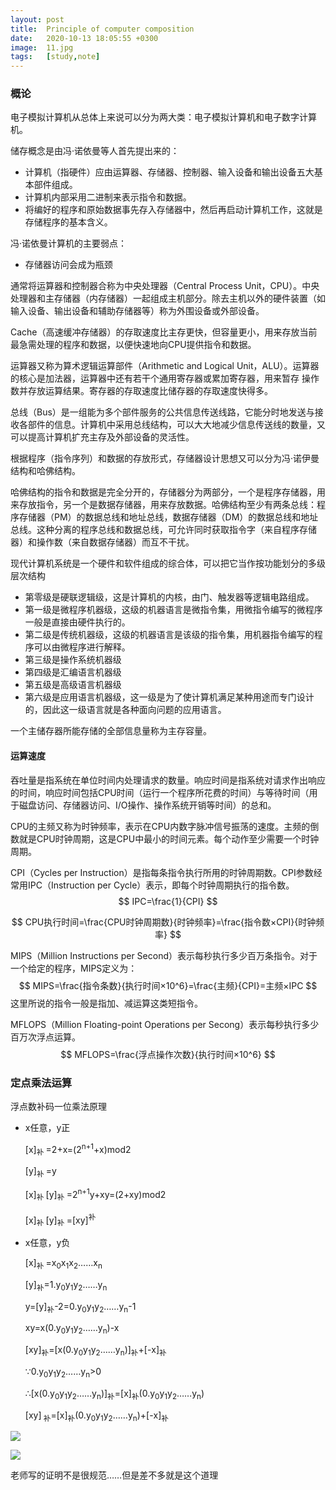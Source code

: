 ```yaml
---
layout: post
title:  Principle of computer composition
date:   2020-10-13 18:05:55 +0300
image:  11.jpg
tags:   [study,note]
---
```


### 概论

电子模拟计算机从总体上来说可以分为两大类：电子模拟计算机和电子数字计算机。

储存概念是由冯·诺依曼等人首先提出来的：

* 计算机（指硬件）应由运算器、存储器、控制器、输入设备和输出设备五大基本部件组成。
* 计算机内部采用二进制来表示指令和数据。
* 将编好的程序和原始数据事先存入存储器中，然后再启动计算机工作，这就是存储程序的基本含义。

冯·诺依曼计算机的主要弱点：

* 存储器访问会成为瓶颈

通常将运算器和控制器合称为中央处理器（Central Process Unit，CPU）。中央处理器和主存储器（内存储器）一起组成主机部分。除去主机以外的硬件装置（如输入设备、输出设备和辅助存储器等）称为外围设备或外部设备。

Cache（高速缓冲存储器）的存取速度比主存更快，但容量更小，用来存放当前最急需处理的程序和数据，以便快速地向CPU提供指令和数据。

运算器又称为算术逻辑运算部件（Arithmetic and Logical Unit，ALU）。运算器的核心是加法器，运算器中还有若干个通用寄存器或累加寄存器，用来暂存 操作数并存放运算结果。寄存器的存取速度比储存器的存取速度快得多。

总线（Bus）是一组能为多个部件服务的公共信息传送线路，它能分时地发送与接收各部件的信息。计算机中采用总线结构，可以大大地减少信息传送线的数量，又可以提高计算机扩充主存及外部设备的灵活性。

根据程序（指令序列）和数据的存放形式，存储器设计思想又可以分为冯·诺伊曼结构和哈佛结构。

哈佛结构的指令和数据是完全分开的，存储器分为两部分，一个是程序存储器，用来存放指令，另一个是数据存储器，用来存放数据。哈佛结构至少有两条总线：程序存储器（PM）的数据总线和地址总线，数据存储器（DM）的数据总线和地址总线。这种分离的程序总线和数据总线，可允许同时获取指令字（来自程序存储器）和操作数（来自数据存储器）而互不干扰。

现代计算机系统是一个硬件和软件组成的综合体，可以把它当作按功能划分的多级层次结构

* 第零级是硬联逻辑级，这是计算机的内核，由门、触发器等逻辑电路组成。
* 第一级是微程序机器级，这级的机器语言是微指令集，用微指令编写的微程序一般是直接由硬件执行的。
* 第二级是传统机器级，这级的机器语言是该级的指令集，用机器指令编写的程序可以由微程序进行解释。
* 第三级是操作系统机器级
* 第四级是汇编语言机器级
* 第五级是高级语言机器级
* 第六级是应用语言机器级，这一级是为了使计算机满足某种用途而专门设计的，因此这一级语言就是各种面向问题的应用语言。

一个主储存器所能存储的全部信息量称为主存容量。

#### 运算速度

吞吐量是指系统在单位时间内处理请求的数量。响应时间是指系统对请求作出响应的时间，响应时间包括CPU时间（运行一个程序所花费的时间）与等待时间（用于磁盘访问、存储器访问、I/O操作、操作系统开销等时间）的总和。

CPU的主频又称为时钟频率，表示在CPU内数字脉冲信号振荡的速度。主频的倒数就是CPU时钟周期，这是CPU中最小的时间元素。每个动作至少需要一个时钟周期。

CPI（Cycles per Instruction）是指每条指令执行所用的时钟周期数。CPI参数经常用IPC（Instruction per Cycle）表示，即每个时钟周期执行的指令数。
$$
IPC=\frac{1}{CPI}
$$

$$
CPU执行时间=\frac{CPU时钟周期数}{时钟频率}=\frac{指令数×CPI}{时钟频率}
$$

MIPS（Million Instructions per Second）表示每秒执行多少百万条指令。对于一个给定的程序，MIPS定义为：
$$
MIPS=\frac{指令条数}{执行时间×10^6}=\frac{主频}{CPI}=主频×IPC
$$
这里所说的指令一般是指加、减运算这类短指令。

MFLOPS（Million Floating-point Operations per Secong）表示每秒执行多少百万次浮点运算。
$$
MFLOPS=\frac{浮点操作次数}{执行时间×10^6}
$$

### 定点乘法运算

浮点数补码一位乘法原理

* x任意，y正

  [x]<sub>补 </sub>=2+x=(2<sup>n+1</sup>+x)mod2

  [y]<sub>补 </sub>=y

  [x]<sub>补 </sub>[y]<sub>补 </sub>=2<sup>n+1</sup>y+xy=(2+xy)mod2

  [x]<sub>补 </sub>[y]<sub>补 </sub>=[xy]<sup>补</sup>

* x任意，y负

  [x]<sub>补 </sub>=x<sub>0</sub>x<sub>1</sub>x<sub>2</sub>……x<sub>n</sub>

  [y]<sub>补</sub>=1.y<sub>0</sub>y<sub>1</sub>y<sub>2</sub>……y<sub>n</sub>

  y=[y]<sub>补</sub>-2=0.y<sub>0</sub>y<sub>1</sub>y<sub>2</sub>……y<sub>n</sub>-1

  xy=x(0.y<sub>0</sub>y<sub>1</sub>y<sub>2</sub>……y<sub>n</sub>)-x

  [xy]<sub>补</sub>=[x(0.y<sub>0</sub>y<sub>1</sub>y<sub>2</sub>……y<sub>n</sub>)]<sub>补</sub>+[-x]<sub>补</sub>

  ∵0.y<sub>0</sub>y<sub>1</sub>y<sub>2</sub>……y<sub>n</sub>>0

  ∴[x(0.y<sub>0</sub>y<sub>1</sub>y<sub>2</sub>……y<sub>n</sub>)]<sub>补</sub>=[x]<sub>补</sub>(0.y<sub>0</sub>y<sub>1</sub>y<sub>2</sub>……y<sub>n</sub>)

  [xy]<sub> 补</sub>=[x]<sub>补</sub>(0.y<sub>0</sub>y<sub>1</sub>y<sub>2</sub>……y<sub>n</sub>)+[-x]<sub>补</sub>

![]({{site.baseurl}}/img/2020-10-13-zheng.jpg)

![]({{site.baseurl}}/img/2020-10-13-fu.jpg)

老师写的证明不是很规范……但是差不多就是这个道理